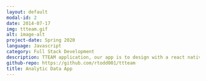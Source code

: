 ```yaml
---
layout: default
modal-id: 2
date: 2014-07-17
img: ttteam.gif
alt: image-alt
project-date: Spring 2020
language: Javascript
category: Full Stack Development
description: TTEAM application, our app is to design with a react native as the front end and node js as the backend. Given a Kickstarter dataset, we have designed and built the application to house the data in which the user is able to manipulate through the front end. My role in the project was to develop the front-end of the application and create the mock template design to be used as the starting point for our 3 man team.
github-repo: https://github.com/rtodd001/ttteam
title: Analytic Data App
---
```

